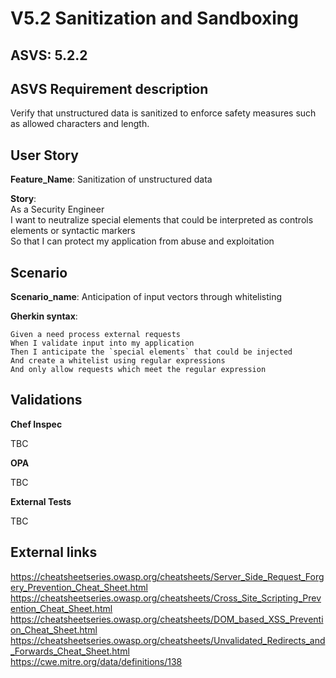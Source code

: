# V5.2 Sanitization and Sandboxing

## ASVS: 5.2.2

## ASVS Requirement description

Verify that unstructured data is sanitized to enforce safety
measures such as allowed characters and length.

## User Story

**Feature_Name**: Sanitization of unstructured data

**Story**:\
As a Security Engineer\
I want to neutralize special elements that could be interpreted as controls
elements or syntactic markers\
So that I can protect my application from abuse and exploitation

## Scenario

**Scenario_name**: Anticipation of input vectors through whitelisting

**Gherkin syntax**:

```gherkin
Given a need process external requests
When I validate input into my application
Then I anticipate the `special elements` that could be injected
And create a whitelist using regular expressions
And only allow requests which meet the regular expression
```

## Validations

**Chef Inspec**

TBC

**OPA**

TBC

**External Tests**

TBC

## External links

<https://cheatsheetseries.owasp.org/cheatsheets/Server_Side_Request_Forgery_Prevention_Cheat_Sheet.html> \
<https://cheatsheetseries.owasp.org/cheatsheets/Cross_Site_Scripting_Prevention_Cheat_Sheet.html> \
<https://cheatsheetseries.owasp.org/cheatsheets/DOM_based_XSS_Prevention_Cheat_Sheet.html> \
<https://cheatsheetseries.owasp.org/cheatsheets/Unvalidated_Redirects_and_Forwards_Cheat_Sheet.html> \
<https://cwe.mitre.org/data/definitions/138>

